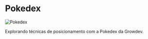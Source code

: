 # Pokedex

![Pokedex](https://github.com/jessica-sobreira/pokedex-growdev/assets/117686537/b082d961-91e7-417b-8c8b-6a6323057e60)

Explorando técnicas de posicionamento com a Pokedex da Growdev.

